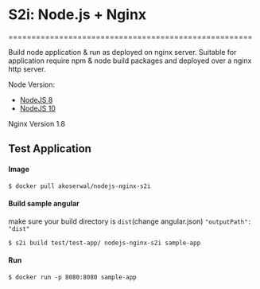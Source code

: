 # S2i: Node.js + Nginx
=====================================================

Build node application & run as deployed on nginx server. Suitable for application require npm & node build packages and deployed over a nginx http server.

Node Version:

* [NodeJS 8](8)
* [NodeJS 10](10)


Nginx Version 1.8


## Test Application

#### Image

```console 
$ docker pull akoserwal/nodejs-nginx-s2i
```
#### Build sample angular

make sure your build directory is `dist`(change angular.json)
 ` "outputPath": "dist" `

```console 
$ s2i build test/test-app/ nodejs-nginx-s2i sample-app 
```
#### Run

```console 
$ docker run -p 8080:8080 sample-app
```
